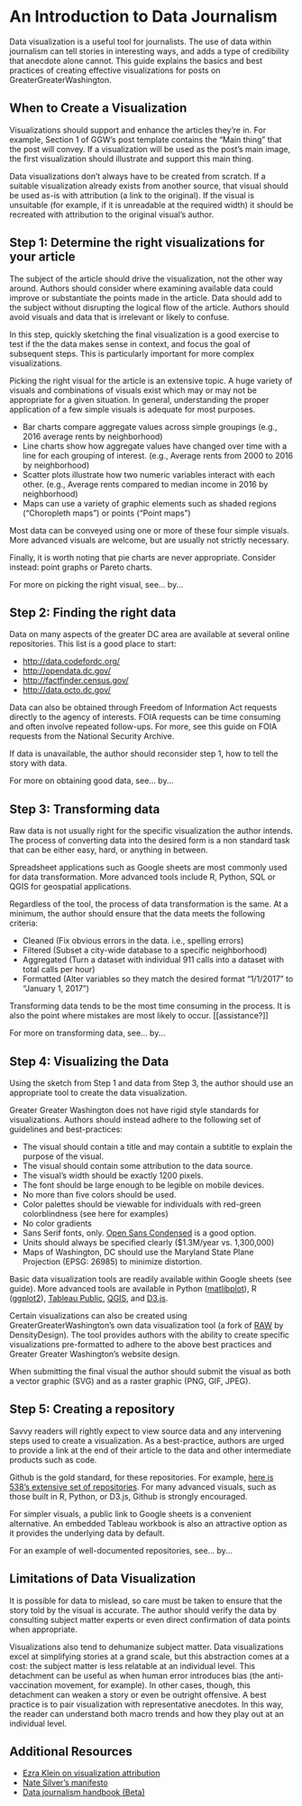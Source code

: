 # An Introduction to Data Journalism

Data visualization is a useful tool for journalists. The use of data within journalism can tell stories in interesting ways, and adds a type of credibility that anecdote alone cannot. This guide explains the basics and best practices of creating effective visualizations for posts on GreaterGreaterWashington.

## When to Create a Visualization

Visualizations should support and enhance the articles they’re in. For example, Section 1 of GGW’s post template contains the “Main thing” that the post will convey. If a visualization will be used as the post’s main image, the first visualization should illustrate and support this main thing.

Data visualizations don’t always have to be created from scratch. If a suitable visualization already exists from another source, that visual should be used as-is with attribution (a link to the original). If the visual is unsuitable (for example, if it is unreadable at the required width) it should be recreated with attribution to the original visual’s author.

## Step 1: Determine the right visualizations for your article

The subject of the article should drive the visualization, not the other way around. Authors should consider where examining available data could improve or substantiate the points made in the article. Data should add to the subject without disrupting the logical flow of the article. Authors should avoid visuals and data that is irrelevant or likely to confuse.

In this step, quickly sketching the final visualization is a good exercise to test if the the data makes sense in context, and focus the goal of subsequent steps. This is particularly important for more complex visualizations.

Picking the right visual for the article is an extensive topic. A huge variety of visuals and combinations of visuals exist which may or may not be appropriate for a given situation.  In general, understanding the proper application of a few simple visuals is adequate for most purposes.

* Bar charts compare aggregate values across simple groupings (e.g., 2016 average rents by neighborhood)
* Line charts show how aggregate values have changed over time with a line for each grouping of interest. (e.g., Average rents from 2000 to 2016 by neighborhood)
* Scatter plots illustrate how two numeric variables interact with each other. (e.g., Average rents compared to median income in 2016 by neighborhood)
* Maps can use a variety of graphic elements such as shaded regions (“Choropleth maps”) or points (“Point maps”)

Most data can be conveyed using one or more of these four simple visuals. More advanced visuals are welcome, but are usually not strictly necessary.

Finally, it is worth noting that pie charts are never appropriate. Consider instead: point graphs or Pareto charts.

For more on picking the right visual, see… by...

## Step 2: Finding the right data

Data on many aspects of the greater DC area are available at several online repositories. This list is a good place to start:

* http://data.codefordc.org/
* http://opendata.dc.gov/
* http://factfinder.census.gov/
* http://data.octo.dc.gov/

Data can also be obtained through Freedom of Information Act requests directly to the agency of interests. FOIA requests can be  time consuming and often involve repeated follow-ups. For more, see this guide on FOIA requests from the National Security Archive.

If data is unavailable, the author should reconsider step 1, how to tell the story with data.

For more on obtaining good data, see… by...

## Step 3: Transforming data

Raw data is not usually right for the specific visualization the author intends. The process of converting data into the desired form is a non standard task that can be either easy, hard, or anything in between. 

Spreadsheet applications such as Google sheets are most commonly used for data transformation. More advanced tools include R, Python, SQL or QGIS for geospatial applications.  

Regardless of the tool, the process of data transformation is the same. At a minimum, the author should ensure that the data meets the following criteria:

* Cleaned (Fix obvious errors in the data. i.e., spelling errors)
* Filtered (Subset a city-wide database to a specific neighborhood)
* Aggregated (Turn a dataset with individual 911 calls into a dataset with total calls per hour)
* Formatted (Alter variables so they match the desired format  “1/1/2017” to “January 1, 2017”)

Transforming data tends to be the most time consuming in the process. It is also the point where mistakes are most likely to occur. [[assistance?]]

For more on transforming data, see… by...

## Step 4: Visualizing the Data

Using the sketch from Step 1 and data from Step 3, the author should use an appropriate tool to create the data visualization. 

Greater Greater Washington does not have rigid style standards for visualizations. Authors should instead adhere to the following set of guidelines and best-practices: 

* The visual should contain a title and may contain a subtitle to explain the purpose of the visual.
* The visual should contain some attribution to the data source.
* The visual’s width should be exactly 1200 pixels.
* The font should be large enough to be legible on mobile devices. 
* No more than five colors should be used.
* Color palettes should be viewable for individuals with red-green colorblindness  (see here for examples)
* No color gradients
* Sans Serif fonts, only. [Open Sans Condensed](https://fonts.google.com/specimen/Open+Sans+Condensed) is a good option.
* Units should always be specified clearly ($1.3M/year vs. 1,300,000)
* Maps of Washington, DC should use the Maryland State Plane Projection (EPSG: 26985) to minimize distortion.

Basic data visualization tools are readily available within Google sheets (see guide). More advanced tools are available in Python ([matlibplot](http://matplotlib.org/)), R ([ggplot2](http://ggplot2.org/)), [Tableau Public](https://public.tableau.com/s/), [QGIS](http://www.qgis.org/en/site/), and [D3.js](https://d3js.org/).

Certain visualizations can also be created using GreaterGreaterWashington’s own data visualization tool (a fork of [RAW](http://raw.densitydesign.org/) by DensityDesign). The tool provides authors with the ability to create specific visualizations pre-formatted to adhere to the above best practices and Greater Greater Washington’s website design.

When submitting the final visual the author should submit the visual as both a vector graphic (SVG) and as a raster graphic (PNG, GIF, JPEG). 

## Step 5: Creating a repository

Savvy readers will rightly expect to view source data and any intervening steps used to create a visualization. As a best-practice, authors are urged to provide a link at the end of their article to the data and other intermediate products such as code. 

Github is the gold standard, for these repositories. For example, [here is 538’s extensive set of repositories](https://github.com/fivethirtyeight/data). For many advanced visuals, such as those built in R, Python, or D3.js, Github is strongly encouraged. 

For simpler visuals, a public link to Google sheets is a convenient alternative. An embedded Tableau workbook is also an attractive option as it provides the underlying data by default.

For an example of well-documented repositories, see… by...

## Limitations of Data Visualization

It is possible for data to mislead, so care must be taken to ensure that the story told by the visual is accurate. The author should verify the data by consulting subject matter experts or even direct confirmation of data points when appropriate. 

Visualizations also tend to dehumanize subject matter. Data visualizations excel at simplifying stories at a grand scale, but this abstraction comes at a cost: the subject matter is less relatable at an individual level. This detachment can be useful as when human error introduces bias (the anti-vaccination movement, for example). In other cases, though, this detachment can weaken a story or even be outright offensive. A best practice is to pair visualization with representative anecdotes. In this way, the reader can understand both macro trends and how they play out at an individual level.

## Additional Resources 
* [Ezra Klein on visualization attribution](http://www.vox.com/2015/4/13/8405999/how-vox-aggregates)
* [Nate Silver’s manifesto](http://fivethirtyeight.com/features/what-the-fox-knows/)
* [Data journalism handbook (Beta)](http://datajournalismhandbook.org/1.0/en/)